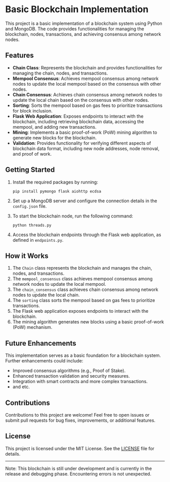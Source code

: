 # Basic Blockchain Implementation

This project is a basic implementation of a blockchain system using Python and MongoDB. The code provides functionalities for managing the blockchain, nodes, transactions, and achieving consensus among network nodes.

## Features

- **Chain Class**: Represents the blockchain and provides functionalities for managing the chain, nodes, and transactions.
- **Mempool Consensus**: Achieves mempool consensus among network nodes to update the local mempool based on the consensus with other nodes.
- **Chain Consensus**: Achieves chain consensus among network nodes to update the local chain based on the consensus with other nodes.
- **Sorting**: Sorts the mempool based on gas fees to prioritize transactions for block inclusion.
- **Flask Web Application**: Exposes endpoints to interact with the blockchain, including retrieving blockchain data, accessing the mempool, and adding new transactions.
- **Mining**: Implements a basic proof-of-work (PoW) mining algorithm to generate new blocks for the blockchain.
- **Validation**: Provides functionality for verifying different aspects of blockchain data format, including new node addresses, node removal, and proof of work.

## Getting Started

1. Install the required packages by running:
   ```
   pip install pymongo flask aiohttp ecdsa
   ```

2. Set up a MongoDB server and configure the connection details in the `config.json` file.

3. To start the blockchain node, run the following command:
   ```
   python threads.py
   ```

4. Access the blockchain endpoints through the Flask web application, as defined in `endpoints.py`.

## How it Works

1. The `Chain` class represents the blockchain and manages the chain, nodes, and transactions.
2. The `mempool_consensus` class achieves mempool consensus among network nodes to update the local mempool.
3. The `chain_consensus` class achieves chain consensus among network nodes to update the local chain.
4. The `sorting` class sorts the mempool based on gas fees to prioritize transactions.
5. The Flask web application exposes endpoints to interact with the blockchain.
6. The mining algorithm generates new blocks using a basic proof-of-work (PoW) mechanism.

## Future Enhancements

This implementation serves as a basic foundation for a blockchain system. Further enhancements could include:

- Improved consensus algorithms (e.g., Proof of Stake).
- Enhanced transaction validation and security measures.
- Integration with smart contracts and more complex transactions.
- and etc.

## Contributions

Contributions to this project are welcome! Feel free to open issues or submit pull requests for bug fixes, improvements, or additional features.

## License

This project is licensed under the MIT License. See the [LICENSE](LICENSE) file for details.

---
Note: This blockchain is still under development and is currently in the release and debugging phase. Encountering errors is not unexpected.